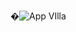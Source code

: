 

�![App VIlla](https://user-images.githubusercontent.com/75903935/170992596-b9054a10-b434-4a44-a661-79cd50e1bc0c.png)

